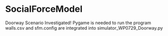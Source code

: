 # SocialForceModel
  Doorway Scenario Investigated!
  Pygame is needed to run the program
  walls.csv and sfm.config are integrated into simulator_WP0729_Doorway.py
